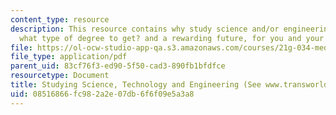 ```yaml
---
content_type: resource
description: This resource contains why study science and/or engineering? how to qualify,
  what type of degree to get? and a rewarding future, for you and your country!
file: https://ol-ocw-studio-app-qa.s3.amazonaws.com/courses/21g-034-media-education-and-the-marketplace-fall-2005/08516866fc982a2e07db6f6f09e5a3a8_MIT21G_034F05_studysciengi.pdf
file_type: application/pdf
parent_uid: 83cf76f3-ed90-5f50-cad3-890fb1bfdfce
resourcetype: Document
title: Studying Science, Technology and Engineering (See www.transworldeducation.com/engineering.htm)
uid: 08516866-fc98-2a2e-07db-6f6f09e5a3a8
---
```

